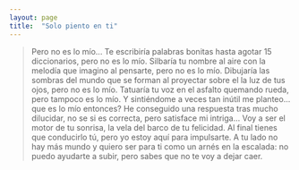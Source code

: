 ```yaml
---
layout: page
title:  "Solo piento en ti"
---
```


>Pero no es lo mío...
>Te escribiría palabras bonitas hasta agotar 15 diccionarios, pero no es lo mío.
>Silbaría tu nombre al aire con la melodía que imagino al pensarte, pero no es lo mío.
>Dibujaría las sombras del mundo que se forman al proyectar sobre el la luz de tus ojos, pero no es lo mío.
>Tatuaría tu voz en el asfalto quemando rueda, pero tampoco es lo mío.
>Y sintiéndome a veces tan inútil me planteo... que es lo mío entonces? 
>He conseguido una respuesta tras mucho dilucidar, no se si es correcta, pero satisface mi intriga... Voy a ser el motor de tu sonrisa, la vela del barco de tu felicidad. Al final tienes que conducirlo tú, pero yo estoy aquí para impulsarte.
>A tu lado no hay más mundo y quiero ser para ti como un arnés en la escalada: no puedo ayudarte a subir, pero sabes que no te voy a dejar caer.
